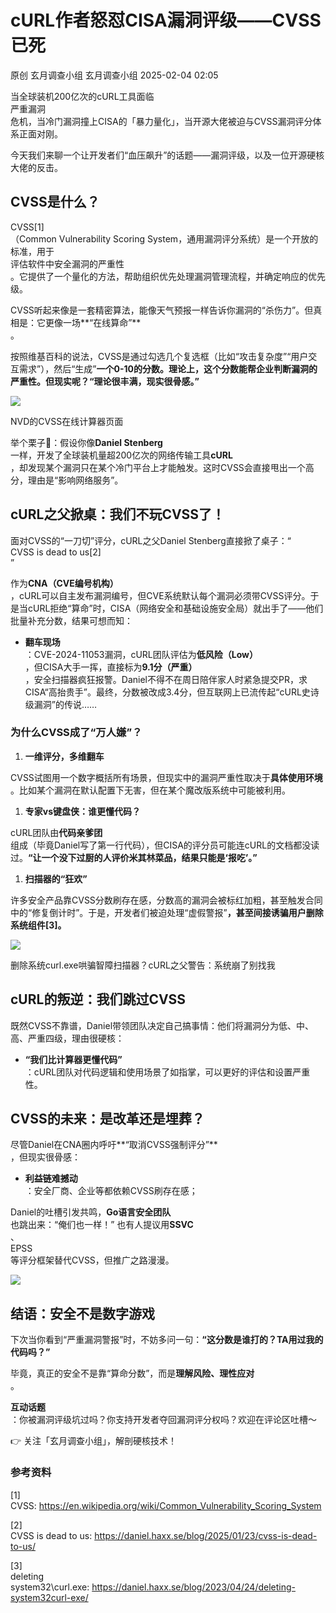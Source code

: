 #  cURL作者怒怼CISA漏洞评级——CVSS已死   
原创 玄月调查小组  玄月调查小组   2025-02-04 02:05  
  
当全球装机200亿次的cURL工具面临  
严重漏洞  
危机，当冷门漏洞撞上CISA的「暴力量化」，当开源大佬被迫与CVSS漏洞评分体系正面对刚。  
  
今天我们来聊一个让开发者们“血压飙升”的话题——漏洞评级，以及一位开源硬核大佬的反击。  
## CVSS是什么？  
  
CVSS[1]  
（Common Vulnerability Scoring System，通用漏洞评分系统）是一个开放的标准，用于  
评估软件中安全漏洞的严重性  
。它提供了一个量化的方法，帮助组织优先处理漏洞管理流程，并确定响应的优先级。  
  
CVSS听起来像是一套精密算法，能像天气预报一样告诉你漏洞的“杀伤力”。但真相是：它更像一场**“在线算命”**  
。  
  
按照维基百科的说法，CVSS是通过勾选几个复选框（比如“攻击复杂度”“用户交互需求”），然后“生成”**一个0-10的分数。理论上，这个分数能帮企业判断漏洞的严重性。但现实呢？“理论很丰满，现实很骨感。”**  
  
![](https://mmbiz.qpic.cn/sz_mmbiz_png/aYef9qMYLnLkiaRZcia2yTicFCS7YI7FSlibJE3pepHJH9b5cNLjzULnGqzw1uTibkhibGAaMGWCEhuTgpxKvFDyo86Q/640?wx_fmt=png&from=appmsg "")  
  
NVD的CVSS在线计算器页面  
  
举个栗子🌰：假设你像**Daniel Stenberg**  
一样，开发了全球装机量超200亿次的网络传输工具**cURL**  
，却发现某个漏洞只在某个冷门平台上才能触发。这时CVSS会直接甩出一个高分，理由是“影响网络服务”。  
## cURL之父掀桌：我们不玩CVSS了！  
  
面对CVSS的“一刀切”评分，cURL之父Daniel Stenberg直接掀了桌子：“  
CVSS is dead to us[2]  
”  
  
作为**CNA（CVE编号机构）**  
，cURL可以自主发布漏洞编号，但CVE系统默认每个漏洞必须带CVSS评分。于是当cURL拒绝“算命”时，CISA（网络安全和基础设施安全局）就出手了——他们批量补充分数，结果可想而知：  
- **翻车现场**  
：CVE-2024-11053漏洞，cURL团队评估为**低风险（Low）**  
，但CISA大手一挥，直接标为**9.1分（严重）**  
，安全扫描器疯狂报警。Daniel不得不在周日陪伴家人时紧急提交PR，求CISA“高抬贵手”。最终，分数被改成3.4分，但互联网上已流传起“cURL史诗级漏洞”的传说……  
  
### 为什么CVSS成了“万人嫌”？  
1. **一维评分，多维翻车**  
  
CVSS试图用一个数字概括所有场景，但现实中的漏洞严重性取决于**具体使用环境**  
。比如某个漏洞在默认配置下无害，但在某个魔改版系统中可能被利用。  
  
1. **专家vs键盘侠：谁更懂代码？**  
  
cURL团队由**代码亲爹团**  
组成（毕竟Daniel写了第一行代码），但CISA的评分员可能连cURL的文档都没读过。**“让一个没下过厨的人评价米其林菜品，结果只能是‘报吃’。”**  
  
1. **扫描器的“狂欢”**  
  
许多安全产品靠CVSS分数刷存在感，分数高的漏洞会被标红加粗，甚至触发合同中的“修复倒计时”。于是，开发者们被迫处理“虚假警报”**，甚至间接诱骗用户删除系统组件[3]。**  
  
![](https://mmbiz.qpic.cn/sz_mmbiz_png/aYef9qMYLnLkiaRZcia2yTicFCS7YI7FSlib3Opjmb25345ibhq0lQEAQZ03pfEQPnRkh58xJRkctEEdlobU3UWGNDw/640?wx_fmt=png&from=appmsg "")  
  
删除系统curl.exe哄骗智障扫描器？cURL之父警告：系统崩了别找我  
## cURL的叛逆：我们跳过CVSS  
  
既然CVSS不靠谱，Daniel带领团队决定自己搞事情：他们将漏洞分为低、中、高、严重四级，理由很硬核：  
- **“我们比计算器更懂代码”**  
：cURL团队对代码逻辑和使用场景了如指掌，可以更好的评估和设置严重性。  
  
## CVSS的未来：是改革还是埋葬？  
  
尽管Daniel在CNA圈内呼吁**“取消CVSS强制评分”**  
，但现实很骨感：  
- **利益链难撼动**  
：安全厂商、企业等都依赖CVSS刷存在感；  
  
Daniel的吐槽引发共鸣，**Go语言安全团队**  
也跳出来：“俺们也一样！” 也有人提议用**SSVC**  
、  
EPSS  
等评分框架替代CVSS，但推广之路漫漫。  
  
![](https://mmbiz.qpic.cn/sz_mmbiz_png/aYef9qMYLnLkiaRZcia2yTicFCS7YI7FSlibYxpuDiaKdBxl4dVG2c7z21AlkcoNYQdAicM5oKnVOesfrWVUDd4K9Vvw/640?wx_fmt=png&from=appmsg "")  
## 结语：安全不是数字游戏  
  
下次当你看到“严重漏洞警报”时，不妨多问一句：**“这分数是谁打的？TA用过我的代码吗？”**  
  
毕竟，真正的安全不是靠“算命分数”，而是**理解风险、理性应对**  
。  
  
**互动话题**  
：你被漏洞评级坑过吗？你支持开发者夺回漏洞评分权吗？欢迎在评论区吐槽～  
  
👉 关注「玄月调查小组」，解剖硬核技术！  
  
### 参考资料  
  
[1]   
CVSS: https://en.wikipedia.org/wiki/Common_Vulnerability_Scoring_System  
  
[2]   
CVSS is dead to us: https://daniel.haxx.se/blog/2025/01/23/cvss-is-dead-to-us/  
  
[3]   
deleting system32\curl.exe: https://daniel.haxx.se/blog/2023/04/24/deleting-system32curl-exe/  
  
